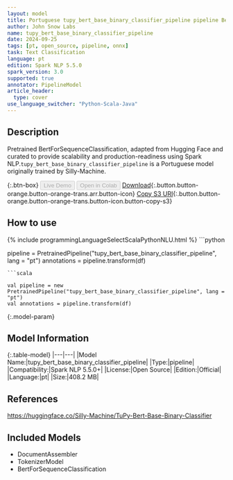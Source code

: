 ```yaml
---
layout: model
title: Portuguese tupy_bert_base_binary_classifier_pipeline pipeline BertForSequenceClassification from Silly-Machine
author: John Snow Labs
name: tupy_bert_base_binary_classifier_pipeline
date: 2024-09-25
tags: [pt, open_source, pipeline, onnx]
task: Text Classification
language: pt
edition: Spark NLP 5.5.0
spark_version: 3.0
supported: true
annotator: PipelineModel
article_header:
  type: cover
use_language_switcher: "Python-Scala-Java"
---
```


## Description

Pretrained BertForSequenceClassification, adapted from Hugging Face and curated to provide scalability and production-readiness using Spark NLP.`tupy_bert_base_binary_classifier_pipeline` is a Portuguese model originally trained by Silly-Machine.

{:.btn-box}
<button class="button button-orange" disabled>Live Demo</button>
<button class="button button-orange" disabled>Open in Colab</button>
[Download](https://s3.amazonaws.com/auxdata.johnsnowlabs.com/public/models/tupy_bert_base_binary_classifier_pipeline_pt_5.5.0_3.0_1727268836545.zip){:.button.button-orange.button-orange-trans.arr.button-icon}
[Copy S3 URI](s3://auxdata.johnsnowlabs.com/public/models/tupy_bert_base_binary_classifier_pipeline_pt_5.5.0_3.0_1727268836545.zip){:.button.button-orange.button-orange-trans.button-icon.button-copy-s3}

## How to use



<div class="tabs-box" markdown="1">
{% include programmingLanguageSelectScalaPythonNLU.html %}
```python

pipeline = PretrainedPipeline("tupy_bert_base_binary_classifier_pipeline", lang = "pt")
annotations =  pipeline.transform(df)   

```
```scala

val pipeline = new PretrainedPipeline("tupy_bert_base_binary_classifier_pipeline", lang = "pt")
val annotations = pipeline.transform(df)

```
</div>

{:.model-param}
## Model Information

{:.table-model}
|---|---|
|Model Name:|tupy_bert_base_binary_classifier_pipeline|
|Type:|pipeline|
|Compatibility:|Spark NLP 5.5.0+|
|License:|Open Source|
|Edition:|Official|
|Language:|pt|
|Size:|408.2 MB|

## References

https://huggingface.co/Silly-Machine/TuPy-Bert-Base-Binary-Classifier

## Included Models

- DocumentAssembler
- TokenizerModel
- BertForSequenceClassification